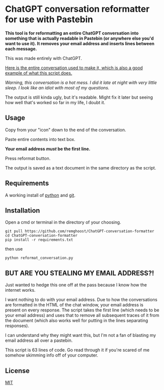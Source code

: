 # ChatGPT conversation reformatter for use with Pastebin

**This tool is for reformatting an entire ChatGPT conversation into something that is actually readable in Pastebin (or anywhere else you'd want to use it). It removes your email address and inserts lines between each message.**

This was made entirely with ChatGPT. 

[Here is the entire conversation used to make it, which is also a good example of what this script does.](https://pastebin.com/r6K8UvE5) 

*Warning, this conversation is a hot mess. I did it late at night with very little sleep. I look like an idiot with most of my questions.*

The output is still kinda ugly, but it's readable. Might fix it later but seeing how well that's worked so far in my life, I doubt it.

## Usage

Copy from your "icon" down to the end of the conversation.

Paste entire contents into text box.

**Your email address _must_ be the first line.**

Press reformat button.

The output is saved as a text document in the same directory as the script.

## Requirements
A working install of [python](https://www.python.org/downloads/) and [git](https://git-scm.com/downloads).

## Installation
Open a cmd or terminal in the directory of your choosing.

```
git pull https://github.com/remghoost/ChatGPT-conversation-formatter
cd ChatGPT-conversation-formatter
pip install -r requirements.txt
```
then use 
```
python reformat_conversation.py
```

## BUT ARE YOU STEALING MY EMAIL ADDRESS?!
Just wanted to hedge this one off at the pass because I know how the internet works.

I want nothing to do with your email address. Due to how the conversations are formatted in the HTML of the chat window, your email address is present on every response. The script takes the first line (which needs to be your email address) and uses that to remove all subsequent traces of it from the document (which also works well for putting in the lines separating responses).

I can understand why they might want this, but I'm not a fan of blasting my email address all over a pastebin.

This script is 63 lines of code. Go read through it if you're scared of me somehow skimming info off of your computer.

## License

[MIT](https://choosealicense.com/licenses/mit/)